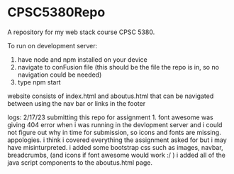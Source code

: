 # CPSC5380Repo
A repository for my web stack course CPSC 5380.

To run on development server:
1. have node and npm installed on your device
2. navigate to conFusion file (this should be the file the repo is in, so no navigation could be needed)
3. type npm start

website consists of index.html and aboutus.html that can be navigated between using the nav bar or links in the footer

logs:
2/17/23
submitting this repo for assignment 1. font awesome was giving 404 error when i was running in the devlopment server and i could not figure out why in time for submission, so icons and fonts are missing. appologies. i think i covered everything the assignment asked for but i may have misinturpreted. i added some bootstrap css such as images, navbar, breadcrumbs, (and icons if font awesome would work :/ ) i added all of the java script components to the aboutus.html page.
